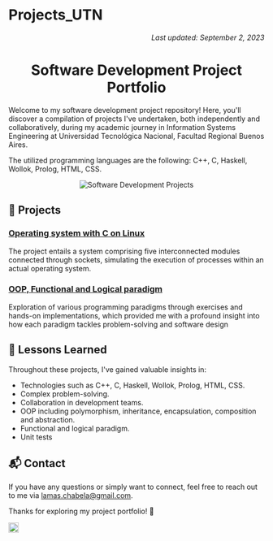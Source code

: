 # Projects_UTN
<!-- Last Updated Note -->
<p align="right">
    <em>Last updated: September 2, 2023</em>
</p>

<!-- Header -->
<h1 align="center">Software Development Project Portfolio</h1>

<p>
   Welcome to my software development project repository! Here, you'll discover a compilation of projects I've undertaken, both independently and collaboratively, during my academic journey in Information Systems Engineering at Universidad Tecnológica Nacional, Facultad Regional Buenos Aires.
</p>
<p>The utilized programming languages are the following: C++, C, Haskell, Wollok, Prolog, HTML, CSS.</p>

<!-- Visual Representation -->
<p align="center">
    <img src="https://today.cofc.edu/wp-content/uploads/2019/08/SystemsEngineering-slider-01-copy.jpg" alt="Software Development Projects">

</p>

## 🚀 Projects

### <a href="https://github.com/damiangluk/proyectos_materias_utn/tree/main/2023/sistemas_operativos">Operating system with C on Linux<a>
The project entails a system comprising five interconnected modules connected through sockets, simulating the execution of processes within an actual operating system.

### <a href="https://github.com/damiangluk/proyectos_materias_utn/tree/main/2022/paradigmas_de_programacion">OOP, Functional and Logical paradigm<a>
Exploration of various programming paradigms through exercises and hands-on implementations, which provided me with a profound insight into how each paradigm tackles problem-solving and software design

## 🧠 Lessons Learned

Throughout these projects, I've gained valuable insights in:

- Technologies such as C++, C, Haskell, Wollok, Prolog, HTML, CSS.
- Complex problem-solving.
- Collaboration in development teams.
- OOP including polymorphism, inheritance, encapsulation, composition and abstraction.
- Functional and logical paradigm.
- Unit tests

## 📬 Contact

If you have any questions or simply want to connect, feel free to reach out to me via lamas.chabela@gmail.com.

Thanks for exploring my project portfolio! 🌟

<a href="https://www.linkedin.com/in/chabela-maría-lamas-0801b828b">
  <img src="https://www.linkedin.com/favicon.ico" width="20" height="20" alt="LinkedIn Icon">
</a>




